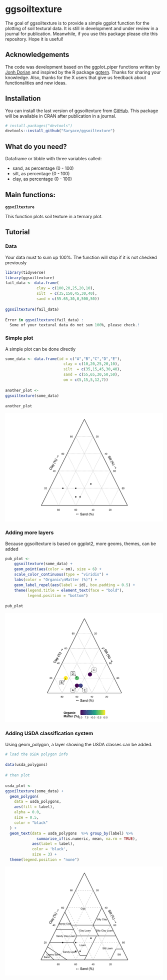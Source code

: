 
# ggsoiltexture

The goal of ggsoiltexture is to provide a simple ggplot function for the plotting of soil textural data. It is still in development and under review in a journal for publication. Meanwhile, if you use this package please cite this repository. Hope it is useful!

## Acknowledgements 
The code was development based on the ggplot_piper functions written by [Jonh Dorian](https://gist.github.com/johnDorian/5561272) and inspired by the R package [ggtern](https://github.com/nicholasehamilton/ggtern). Thanks for sharing your knowledge. Also, thanks for the X users that give us feedback about functionalities and new ideas.

## Installation

You can install the last version of ggsoiltexture from [GitHub](https://github.com/Saryace/ggsoiltexture). This package will be available in CRAN after publication in a journal. 

``` r
# install.packages("devtools")
devtools::install_github("Saryace/ggsoiltexture")

```

## What do you need?
Dataframe or tibble with three variables called:
- sand, as percentage (0 - 100)
- silt, as percentage (0 - 100)
- clay, as percentage (0 - 100)

## Main functions:

**`ggsoiltexture`**

This function plots soil texture in a ternary plot. 

## Tutorial

### Data
Your data must to sum up 100%. The function will stop if it is not checked previously

``` r
library(tidyverse)
library(ggsoiltexture)
fail_data <- data.frame(
              clay = c(100,20,25,20,10),
              silt  = c(35,150,45,30,40),
              sand = c(55.65,30,0,500,50))

ggsoiltexture(fail_data)

Error in ggsoiltexture(fail_data) : 
  Some of your textural data do not sum 100%, please check.!

```

### Simple plot

A simple plot can be done directly

``` r
some_data <- data.frame(id = c("A","B","C","D","E"),
                          clay = c(10,20,25,20,10),
                          silt  = c(35,15,45,30,40),
                          sand = c(55,65,30,50,50),
                          om = c(5,15,5,12,7))

another_plot <-
ggsoiltexture(some_data)

another_plot
```

![](img/another_plot.png)

### Adding more layers

Because ggsoiltexture is based on ggplot2, more geoms, themes, can be added

``` r
pub_plot <-
    ggsoiltexture(some_data) +
    geom_point(aes(color = om), size = 6) +
    scale_color_continuous(type = "viridis") +
    labs(color = "Organic\nMatter (%)") +
    geom_label_repel(aes(label = id), box.padding = 0.5) +
    theme(legend.title = element_text(face = "bold"),
          legend.position = "bottom")

pub_plot 

```

![](img/pub_plot.png)

### Adding USDA classification system

Using geom_polygon, a layer showing the USDA classes can be added.

``` r
# load the USDA polygon info

data(usda_polygons)

# then plot

usda_plot <-
ggsoiltexture(some_data) +
  geom_polygon(
    data = usda_polygons,
    aes(fill = label),
    alpha = 0.0,
    size = 0.5,
    color = "black"
  ) +
  geom_text(data = usda_polygons  %>% group_by(label) %>%
              summarise_if(is.numeric, mean, na.rm = TRUE),
            aes(label = label),
            color = 'black',
            size = 3) +
  theme(legend.position = "none")

```

![](img/usda_plot.png)

